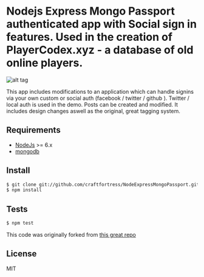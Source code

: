 # Nodejs Express Mongo Passport authenticated app with Social sign in features.  Used in the creation of PlayerCodex.xyz - a database of old online players.

![alt tag](http://i.imgur.com/knXVblp.png)

This app includes modifications to an application which can handle signins via your own custom or social auth (facebook / twitter / github ).  Twitter / local auth is used in the demo. 
Posts can be created and modified. 
It includes design changes aswell as the original, great tagging system.

## Requirements

* [NodeJs](http://nodejs.org) >= 6.x 
* [mongodb](http://mongodb.org) 

## Install

```sh
$ git clone git://github.com/craftfortress/NodeExpressMongoPassport.git
$ npm install
```
 
## Tests

```sh
$ npm test
```

This code was originally forked from [this great repo](https://github.com/madhums/node-express-mongoose)

## License

MIT
